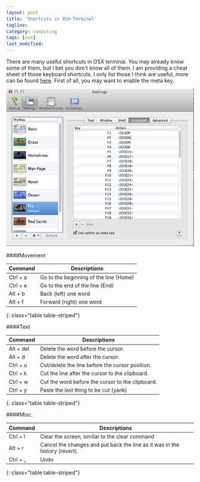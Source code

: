 ```yaml
---
layout: post
title: 'Shortcuts in OSX-Terminal'
tagline: 
category: computing
tags: [osx]
last_modified: 
---
```


There are many useful shortcuts in OSX terminal. You may already know some of
them, but I bet you don't know all of them. I am providing a cheat sheet of those keyboard shortcuts. I only list those I think are useful, more can be found [here](http://ss64.com/osx/syntax-bashkeyboard.html). First of all, you may want to enable the meta key.
<!--more-->

![terminal](/assets/images/osx-terminal.png)

####Movement

  | Command     | Descriptions                                                                | 
  | ----------- | ------------                                                                | 
  | Ctrl + a    | Go to the beginning of the line (Home)                                      | 
  | Ctrl + e    | Go to the end of the line (End)                                             | 
  | Alt + b     | Back (left) one word                                                        | 
  | Alt + f     | Forward (right) one word                                                    | 
{: class="table table-striped"}

####Text

  | Command     | Descriptions                                                                | 
  | ----------- | ------------                                                                | 
  | Alt + del   | Delete the word before the cursor.                                          | 
  | Alt + d     | Delete the word after the cursor.                                           |   
  | Ctrl + u    | Cut/delete the line before the cursor position.                             | 
  | Ctrl + k    | Cut the line after the cursor to the clipboard.                             | 
  | Ctrl + w    | Cut the word before the cursor to the clipboard.                            | 
  | Ctrl + y    | Paste the last thing to be cut (yank)                                       | 
{: class="table table-striped"}

####Misc.

  | Command     | Descriptions                                                                | 
  | ----------- | ------------                                                                | 
  | Ctrl + l    | Clear the screen, similar to the clear command                              | 
  | Alt + r     | Cancel the changes and put back the line as it was in the history (revert). | 
  | Ctrl + _    | Undo               
{: class="table table-striped"}
